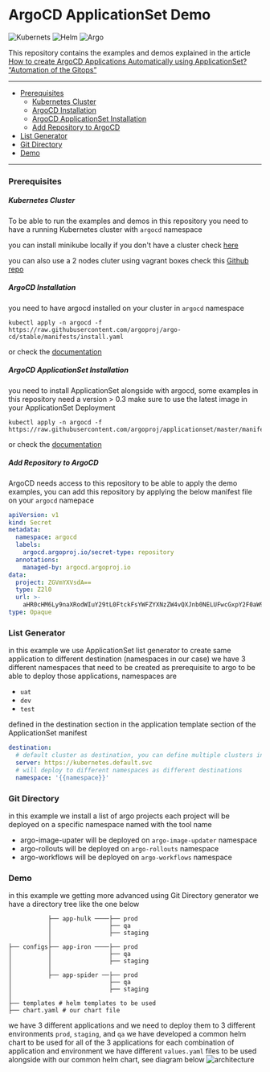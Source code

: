 # ArgoCD ApplicationSet Demo

![Kubernets](https://img.shields.io/badge/-Kubernetes-326CE5?style=for-the-badge&logo=Kubernetes&logoColor=white)
![Helm](https://img.shields.io/badge/-Helm-0F1689?style=for-the-badge&logo=Helm&logoColor=white)
![Argo](https://img.shields.io/badge/-ArgoCD-fe733d?style=for-the-badge&logo=&logoColor=white)

This repository contains the examples and demos explained in the article
[How to create ArgoCD Applications Automatically using ApplicationSet? “Automation of the Gitops”](https://amralaayassen.medium.com/how-to-create-argocd-applications-automatically-using-applicationset-automation-of-the-gitops-59455eaf4f72)


---

<!-- END doctoc generated TOC please keep comment here to allow auto update -->
<!-- START doctoc generated TOC please keep comment here to allow auto update -->
<!-- DON'T EDIT THIS SECTION, INSTEAD RE-RUN doctoc TO UPDATE -->


- [Prerequisites](#prerequisites)
    - [Kubernetes Cluster](#kubernetes-cluster)
    - [ArgoCD Installation](#argocd-installation)
    - [ArgoCD ApplicationSet Installation](#argocd-applicationset-installation)
    - [Add Repository to ArgoCD](#add-repository-to-argocd)
- [List Generator](#list-generator)
- [Git Directory](#git-directory)
- [Demo](#demo)

<!-- END doctoc generated TOC please keep comment here to allow auto update -->
---

### Prerequisites

##### Kubernetes Cluster

To be able to run the examples and demos in this repository you need to have a running Kubernetes cluster with `argocd` namespace

you can install minikube locally if you don't have a cluster check [here](https://minikube.sigs.k8s.io/docs/start/)

you can also use a 2 nodes cluter using vagrant boxes check this [Github repo](https://github.com/theJaxon/Kontainerd)

##### ArgoCD Installation

you need to have argocd installed on your cluster in `argocd` namespace

```
kubectl apply -n argocd -f https://raw.githubusercontent.com/argoproj/argo-cd/stable/manifests/install.yaml
```

or check the [documentation](https://argo-cd.readthedocs.io/en/stable/)

##### ArgoCD ApplicationSet Installation

you need to install ApplicationSet alongside with argocd, some examples in this repository need a version > 0.3 make sure to use the latest image in your ApplicationSet Deployment

```
kubectl apply -n argocd -f https://raw.githubusercontent.com/argoproj/applicationset/master/manifests/install.yaml
```

or check the [documentation](https://argocd-applicationset.readthedocs.io/en/stable/)

##### Add Repository to ArgoCD

ArgoCD needs access to this repository to be able to apply the demo examples, you can add this repository by applying the below manifest file on your `argocd` namepace

```yaml
apiVersion: v1
kind: Secret
metadata:
  namespace: argocd
  labels:
    argocd.argoproj.io/secret-type: repository
  annotations:
    managed-by: argocd.argoproj.io
data:
  project: ZGVmYXVsdA==
  type: Z2l0
  url: >-
    aHR0cHM6Ly9naXRodWIuY29tL0FtckFsYWFZYXNzZW4vQXJnb0NELUFwcGxpY2F0aW9uU2V0LURlbW8uZ2l0
type: Opaque
```

### List Generator

in this example we use ApplicationSet list generator to create same application to different destination (namespaces in our case) we have 3 different namespaces that need to be created as prerequisite to argo to be able to deploy those applications, namespaces are

- `uat`
- `dev`
- `test`

defined in the destination section in the application template section of the ApplicationSet manifest

```yaml
destination:
  # default cluster as destination, you can define multiple clusters in ArgoCD UI
  server: https://kubernetes.default.svc
  # will deploy to different namespaces as different destinations
  namespace: '{{namespace}}'
```

### Git Directory

in this example we install a list of argo projects each project will be deployed on a specific namespace named with the tool name

- argo-image-upater will be deployed on `argo-image-updater` namespace
- argo-rollouts will be deployed on `argo-rollouts` namespace
- argo-workflows will be deployed on `argo-workflows` namespace

### Demo

in this example we getting more advanced using Git Directory generator
we have a directory tree like the one below

```
           ├── app-hulk ────├── prod
           │                ├── qa
           │                ├── staging
           │
├── configs├── app-iron ────├── prod
│          │                ├── qa
│          │                ├── staging
│          │
│          ├── app-spider ──├── prod
│                           ├── qa
│                           ├── staging
│
├── templates # helm templates to be used
├── chart.yaml # our chart file
```
we have 3 different applications and we need to deploy them to 3 different environments `prod`, `staging`, and `qa` we have developed a common helm chart to be used for all of the 3 applications for each combination of application and environment we have different `values.yaml` files to be used alongside with our common helm chart, see diagram below
![architecture](https://github.com/vantamm27/ArgoCD-ApplicationSet-Demo/blob/main/media/architecture.png)
